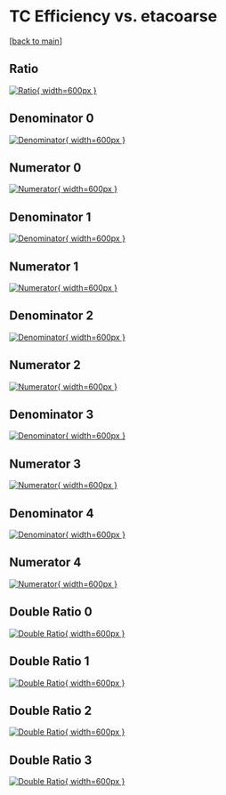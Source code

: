 # TC Efficiency vs. etacoarse

[[back to main](./)]



## Ratio

[![Ratio](../mtv/var/TC_vtr_13_-1_eff_etacoarse.png){ width=600px }](../mtv/var/TC_vtr_13_-1_eff_etacoarse.pdf)

## Denominator 0

[![Denominator](../mtv/den/TC_vtr_13_-1_eff_etacoarse_den0.png){ width=600px }](../mtv/den/TC_vtr_13_-1_eff_etacoarse_den0.pdf)

## Numerator 0

[![Numerator](../mtv/num/TC_vtr_13_-1_eff_etacoarse_num0.png){ width=600px }](../mtv/num/TC_vtr_13_-1_eff_etacoarse_num0.pdf)

## Denominator 1

[![Denominator](../mtv/den/TC_vtr_13_-1_eff_etacoarse_den1.png){ width=600px }](../mtv/den/TC_vtr_13_-1_eff_etacoarse_den1.pdf)

## Numerator 1

[![Numerator](../mtv/num/TC_vtr_13_-1_eff_etacoarse_num1.png){ width=600px }](../mtv/num/TC_vtr_13_-1_eff_etacoarse_num1.pdf)

## Denominator 2

[![Denominator](../mtv/den/TC_vtr_13_-1_eff_etacoarse_den2.png){ width=600px }](../mtv/den/TC_vtr_13_-1_eff_etacoarse_den2.pdf)

## Numerator 2

[![Numerator](../mtv/num/TC_vtr_13_-1_eff_etacoarse_num2.png){ width=600px }](../mtv/num/TC_vtr_13_-1_eff_etacoarse_num2.pdf)

## Denominator 3

[![Denominator](../mtv/den/TC_vtr_13_-1_eff_etacoarse_den3.png){ width=600px }](../mtv/den/TC_vtr_13_-1_eff_etacoarse_den3.pdf)

## Numerator 3

[![Numerator](../mtv/num/TC_vtr_13_-1_eff_etacoarse_num3.png){ width=600px }](../mtv/num/TC_vtr_13_-1_eff_etacoarse_num3.pdf)

## Denominator 4

[![Denominator](../mtv/den/TC_vtr_13_-1_eff_etacoarse_den4.png){ width=600px }](../mtv/den/TC_vtr_13_-1_eff_etacoarse_den4.pdf)

## Numerator 4

[![Numerator](../mtv/num/TC_vtr_13_-1_eff_etacoarse_num4.png){ width=600px }](../mtv/num/TC_vtr_13_-1_eff_etacoarse_num4.pdf)

## Double Ratio 0

[![Double Ratio](../mtv/ratio/TC_vtr_13_-1_eff_etacoarse_ratio0.png){ width=600px }](../mtv/ratio/TC_vtr_13_-1_eff_etacoarse_ratio0.pdf)

## Double Ratio 1

[![Double Ratio](../mtv/ratio/TC_vtr_13_-1_eff_etacoarse_ratio1.png){ width=600px }](../mtv/ratio/TC_vtr_13_-1_eff_etacoarse_ratio1.pdf)

## Double Ratio 2

[![Double Ratio](../mtv/ratio/TC_vtr_13_-1_eff_etacoarse_ratio2.png){ width=600px }](../mtv/ratio/TC_vtr_13_-1_eff_etacoarse_ratio2.pdf)

## Double Ratio 3

[![Double Ratio](../mtv/ratio/TC_vtr_13_-1_eff_etacoarse_ratio3.png){ width=600px }](../mtv/ratio/TC_vtr_13_-1_eff_etacoarse_ratio3.pdf)

